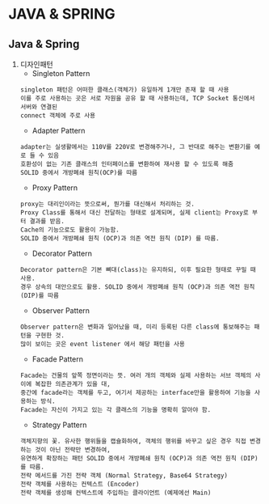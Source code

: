 # JAVA & SPRING
## Java & Spring
1. 디자인패턴
   - Singleton Pattern
   ```
   singleton 패턴은 어떠한 클래스(객체가) 유일하게 1개만 존재 할 때 사용
   이를 주로 사용하는 곳은 서로 자원을 공유 할 때 사용하는데, TCP Socket 통신에서 서버와 연결된
   connect 객체에 주로 사용
   ```
   - Adapter Pattern
   ```
   adapter는 실생활에서는 110V를 220V로 변경해주거나, 그 반대로 해주는 변환기를 예로 들 수 있음
   호환성이 없는 기존 클래스의 인터페이스를 변환하여 재사용 할 수 있도록 해줌
   SOLID 중에서 개방폐쇄 원칙(OCP)를 따름
   ```
   - Proxy Pattern
   ```
   proxy는 대리인이라는 뜻으로써, 뭔가를 대신해서 처리하는 것. 
   Proxy Class를 통해서 대신 전달하는 형태로 설계되며, 실제 client는 Proxy로 부터 결과를 받음.
   Cache의 기능으로도 활용이 가능함.
   SOLID 중에서 개방폐쇄 원칙 (OCP)과 의존 역전 원칙 (DIP) 를 따름.
   ```
   - Decorator Pattern
   ```
   Decorator pattern은 기본 뼈대(class)는 유지하되, 이후 필요한 형태로 꾸밀 때 사용.
   경우 상속의 대안으로도 활용. SOLID 중에서 개방폐쇄 원칙 (OCP)과 의존 역전 원칙 (DIP)를 따름
   ```
   - Observer Pattern
   ```
   Observer pattern은 변화과 일어났을 때, 미리 등록된 다른 class에 통보해주는 패턴을 구현한 것.
   많이 보이는 곳은 event listener 에서 해당 패턴을 사용
   ```
   - Facade Pattern
   ```
   Facade는 건물의 앞쪽 정면이라는 뜻. 여러 개의 객체와 실제 사용하는 서브 객체의 사이에 복잡한 의존관계가 있을 대,
   중간에 facade라는 객체를 두고, 여기서 제공하는 interface만을 활용하여 기능을 사용하는 방식.
   Facade는 자신이 가지고 있는 각 클래스의 기능을 명확히 알아야 함.
   ```
   - Strategy Pattern
   ```
   객체지향의 꽃. 유사한 행위들을 캡슐화하여, 객체의 행위를 바꾸고 싶은 경우 직접 변경하는 것이 아닌 전략만 변경하여,
   유연하게 확장하는 패턴 SOLID 중에서 개방폐쇄 원칙 (OCP)과 의존 역전 원칙 (DIP)를 따름.
   전략 메서드를 가진 전략 객체 (Normal Strategy, Base64 Strategy)
   전략 객체를 사용하는 컨텍스트 (Encoder)
   전략 객체를 생성해 컨텍스트에 주입하는 클라이언트 (예제에선 Main)
   ```
   
